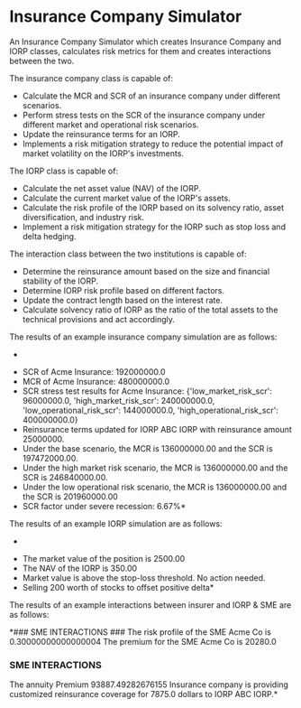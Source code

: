 # Insurance Company Simulator

An Insurance Company Simulator which creates Insurance Company and IORP classes, calculates risk metrics for them and creates interactions between the two.

The insurance company class is capable of:
- Calculate the MCR and SCR of an insurance company under different scenarios.
- Perform stress tests on the SCR of the insurance company under different market and operational risk scenarios.
- Update the reinsurance terms for an IORP.
- Implements a risk mitigation strategy to reduce the potential impact of market volatility on the IORP's investments.

The IORP class is capable of:
- Calculate the net asset value (NAV) of the IORP.
- Calculate the current market value of the IORP's assets.
- Calculate the risk profile of the IORP based on its solvency ratio, asset diversification, and industry risk.
- Implement a risk mitigation strategy for the IORP such as stop loss and delta hedging.

The interaction class between the two institutions is capable of:
- Determine the reinsurance amount based on the size and financial stability of the IORP.
- Determine IORP risk profile based on different factors.
- Update the contract length based on the interest rate.
- Calculate solvency ratio of IORP as the ratio of the total assets to the technical provisions and act accordingly. 

The results of an example insurance company simulation are as follows: 

*
- SCR of Acme Insurance: 192000000.0
- MCR of Acme Insurance: 480000000.0
- SCR stress test results for Acme Insurance: {'low_market_risk_scr': 96000000.0, 'high_market_risk_scr': 240000000.0, 'low_operational_risk_scr': 144000000.0, 'high_operational_risk_scr': 400000000.0}
- Reinsurance terms updated for IORP ABC IORP with reinsurance amount 25000000.
- Under the base scenario, the MCR is 136000000.00 and the SCR is 197472000.00.
- Under the high market risk scenario, the MCR is 136000000.00 and the SCR is 246840000.00.
- Under the low operational risk scenario, the MCR is 136000000.00 and the SCR is 201960000.00
- SCR factor under severe recession: 6.67%*

The results of an example IORP simulation are as follows: 

*
- The market value of the position is 2500.00
- The NAV of the IORP is 350.00
- Market value is above the stop-loss threshold. No action needed.
- Selling 200 worth of stocks to offset positive delta*


The results of an example interactions between insurer and IORP & SME are as follows:

*### SME INTERACTIONS ###
The risk profile of the SME Acme Co is 0.30000000000000004
The premium for the SME Acme Co is 20280.0
### SME INTERACTIONS ###
The annuity Premium 93887.49282676155
Insurance company is providing customized reinsurance coverage for 7875.0 dollars to IORP ABC IORP.*
